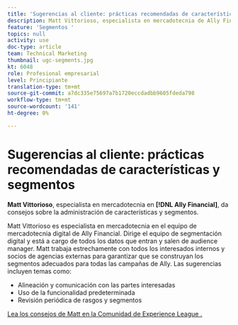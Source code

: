 ```yaml
---
title: 'Sugerencias al cliente: prácticas recomendadas de características y segmentos'
description: Matt Vittorioso, especialista en mercadotecnia de Ally Financial, da consejos sobre la administración de características y segmentos.
feature: 'Segmentos '
topics: null
activity: use
doc-type: article
team: Technical Marketing
thumbnail: ugc-segments.jpg
kt: 6048
role: Profesional empresarial
level: Principiante
translation-type: tm+mt
source-git-commit: a7dc335e75697a7b1720eccdadbb9605fdeda798
workflow-type: tm+mt
source-wordcount: '141'
ht-degree: 0%

---
```



# Sugerencias al cliente: prácticas recomendadas de características y segmentos

**Matt Vittorioso**, especialista en mercadotecnia en  **[!DNL Ally Financial]**, da consejos sobre la administración de características y segmentos.

Matt Vittorioso es especialista en mercadotecnia en el equipo de mercadotecnia digital de Ally Financial. Dirige el equipo de segmentación digital y está a cargo de todos los datos que entran y salen de audience manager. Matt trabaja estrechamente con todos los interesados internos y socios de agencias externas para garantizar que se construyan los segmentos adecuados para todas las campañas de Ally. Las sugerencias incluyen temas como:

* Alineación y comunicación con las partes interesadas
* Uso de la funcionalidad predeterminada
* Revisión periódica de rasgos y segmentos

[Lea los consejos de Matt en la Comunidad de Experience League .](https://experienceleaguecommunities.adobe.com/t5/adobe-audience-manager-blogs/traits-and-segments-best-practices/ba-p/367729)
